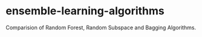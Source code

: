 # ensemble-learning-algorithms
Comparision of Random Forest, Random Subspace and Bagging Algorithms.
